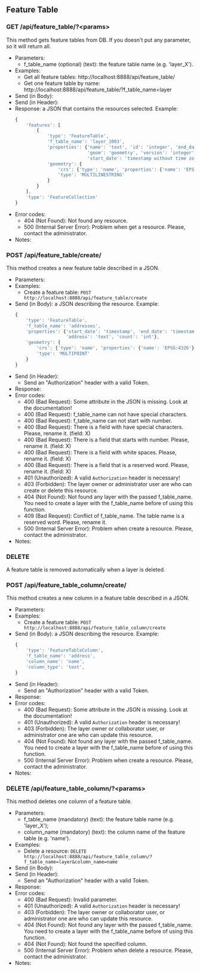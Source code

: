 ## Feature Table


### GET /api/feature_table/?\<params>

This method gets feature tables from DB. If you doesn't put any parameter, so it will return all.
- Parameters:
    - f_table_name (optional) (text): the feature table name (e.g. 'layer_X').
- Examples:
     - Get all feature tables: http://localhost:8888/api/feature_table/
     - Get one feature table by name: http://localhost:8888/api/feature_table/?f_table_name=layer
- Send (in Body):
- Send (in Header):
- Response: a JSON that contains the resources selected. Example:
    ```javascript
    {
        'features': [
            {
                'type': 'FeatureTable',
                'f_table_name': 'layer_1003',
                'properties': {'name': 'text', 'id': 'integer', 'end_date': 'timestamp without time zone',
                               'geom': 'geometry', 'version': 'integer', 'changeset_id': 'integer',
                               'start_date': 'timestamp without time zone'},
                'geometry': {
                    'crs': {'type': 'name', 'properties': {'name': 'EPSG:4326'}},
                    'type': 'MULTILINESTRING'
                }
            }
        ],
        'type': 'FeatureCollection'
    }
    ```
- Error codes:
    - 404 (Not Found): Not found any resource.
    - 500 (Internal Server Error): Problem when get a resource. Please, contact the administrator.
- Notes:


### POST /api/feature_table/create/

This method creates a new feature table described in a JSON.
- Parameters:
- Examples:
    - Create a feature table: ```POST http://localhost:8888/api/feature_table/create```
- Send (in Body): a JSON describing the resource. Example:
    ```javascript
    {
        'type': 'FeatureTable',
        'f_table_name': 'addresses',
        'properties': {'start_date': 'timestamp', 'end_date': 'timestamp',
                       'address': 'text', 'count': 'int'},
        'geometry': {
            'crs': {'type': 'name', 'properties': {'name': 'EPSG:4326'}},
            'type': 'MULTIPOINT'
        }
    }
    ```
- Send (in Header):
    - Send an "Authorization" header with a valid Token.
- Response:
- Error codes:
    - 400 (Bad Request): Some attribute in the JSON is missing. Look at the documentation!
    - 400 (Bad Request): f_table_name can not have special characters.
    - 400 (Bad Request): f_table_name can not start with number.
    - 400 (Bad Request): There is a field with have special characters. Please, rename it. (field: X)
    - 400 (Bad Request): There is a field that starts with number. Please, rename it. (field: X)
    - 400 (Bad Request): There is a field with white spaces. Please, rename it. (field: X)
    - 400 (Bad Request): There is a field that is a reserved word. Please, rename it. (field: X)
    - 401 (Unauthorized): A valid `Authorization` header is necessary!
    - 403 (Forbidden): The layer owner or administrator user are who can create or delete this resource.
    - 404 (Not Found): Not found any layer with the passed f_table_name. You need to create a layer with the f_table_name before of using this function.
    - 409 (Bad Request): Conflict of f_table_name. The table name is a reserved word. Please, rename it.
    - 500 (Internal Server Error): Problem when create a resource. Please, contact the administrator.
- Notes:


### DELETE

A feature table is removed automatically when a layer is deleted.


### POST /api/feature_table_column/create/

This method creates a new column in a feature table described in a JSON.
- Parameters:
- Examples:
    - Create a feature table: ```POST http://localhost:8888/api/feature_table_column/create```
- Send (in Body): a JSON describing the resource. Example:
    ```javascript
    {
        'type': 'FeatureTableColumn',
        'f_table_name': 'address',
        'column_name': 'name',
        'column_type': 'text',
    }
    ```
- Send (in Header):
    - Send an "Authorization" header with a valid Token.
- Response:
- Error codes:
     - 400 (Bad Request): Some attribute in the JSON is missing. Look at the documentation!
     - 401 (Unauthorized): A valid `Authorization` header is necessary!
     - 403 (Forbidden): The layer owner or collaborator user, or administrator one are who can update this resource.
     - 404 (Not Found): Not found any layer with the passed f_table_name. You need to create a layer with the f_table_name before of using this function.
     - 500 (Internal Server Error): Problem when create a resource. Please, contact the administrator.
- Notes:


### DELETE /api/feature_table_column/?\<params>

This method deletes one column of a feature table.
- Parameters:
    - f_table_name (mandatory) (text): the feature table name (e.g. 'layer_X');
    - column_name (mandatory) (text): the column name of the feature table (e.g. 'name').
- Examples:
    - Delete a resource: ```DELETE http://localhost:8888/api/feature_table_column/?f_table_name=layer&column_name=name```
- Send (in Body):
- Send (in Header):
    - Send an "Authorization" header with a valid Token.
- Response:
- Error codes:
    - 400 (Bad Request): Invalid parameter.
    - 401 (Unauthorized): A valid `Authorization` header is necessary!
    - 403 (Forbidden): The layer owner or collaborator user, or administrator one are who can update this resource.
    - 404 (Not Found): Not found any layer with the passed f_table_name. You need to create a layer with the f_table_name before of using this function.
    - 404 (Not Found): Not found the specified column.
    - 500 (Internal Server Error): Problem when delete a resource. Please, contact the administrator.
- Notes:
